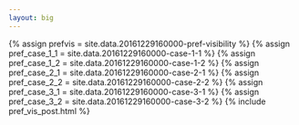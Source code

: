 ```yaml
---
layout: big
---
```

{% assign prefvis = site.data.20161229160000-pref-visibility %}
{% assign pref_case_1_1 = site.data.20161229160000-case-1-1 %}
{% assign pref_case_1_2 = site.data.20161229160000-case-1-2 %}
{% assign pref_case_2_1 = site.data.20161229160000-case-2-1 %}
{% assign pref_case_2_2 = site.data.20161229160000-case-2-2 %}
{% assign pref_case_3_1 = site.data.20161229160000-case-3-1 %}
{% assign pref_case_3_2 = site.data.20161229160000-case-3-2 %}
{% include pref_vis_post.html %}
